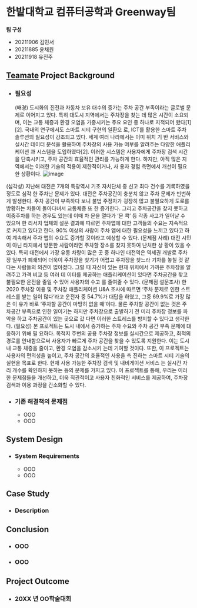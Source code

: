 # 한밭대학교 컴퓨터공학과 Greenway팀

**팀 구성**
- 20211906 김민서 
- 20211885 윤채원
- 20211918 유진주

## <u>Teamate</u> Project Background
- ### 필요성
  (배경) 도시화의 진전과 자동차 보유 대수의 증가는 주차 공간 부족이라는 글로벌 문제로 이어지고 
있다. 특히 대도시 지역에서는 주차장을 찾는 데 많은 시간이 소요되며, 이는 교통 체증과 환경 오염을 
가중시키는 주요 요인 중 하나로 지적되어 왔다[1][2]. 국내외 연구에서도 스마트 시티 구현의 일환으
로, ICT를 활용한 스마트 주차 솔루션의 필요성이 강조되고 있다. 세계 여러 나라에서는 이미 위치 기
반 서비스와 실시간 데이터 분석을 활용하여 주차장의 사용 가능 여부를 알려주는 다양한 애플리케이션
과 시스템을 도입하였다[2]. 이러한 시스템은 사용자에게 주차장 검색 시간을 단축시키고, 주차 공간의 
효율적인 관리를 가능하게 한다. 하지만, 아직 많은 지역에서는 이러한 기술의 적용이 제한적이거나, 사
용자 경험 측면에서 개선이 필요한 상황이다.
![image](https://github.com/HBNU-SWUNIV/come-capstone24-greenway/assets/83746434/ed6adc4f-a020-42a0-8208-8307f8312203)

 (심각성) 지난해 대전은 7개의 특광역시 기초 자치단체 중 신고 최다 건수를 기록하였을 정도로 심각
한 주차난 문제가 있다. 대전은 주차공간이 충분치 않고 주차 문제가 빈번하게 발생한다. 주차 공간이 
부족하다 보니 불법 주정차가 굉장히 많고 불필요하게 도로를 방황하는 차들이 돌아다녀서 교통체증 또
한 증가한다. 그리고 주차공간을 찾지 못하고 이중주차를 하는 경우도 있는데 이때 차 문을 열다가 ‘문
콕’ 등 각종 사고가 일어날 수 있으며 한 리서치 업체의 설문 결과에 따르면 주차앱에 대한 고객들의 
수요는 지속적으로 커지고 있다고 한다. 90% 이상의 사람이 주차 앱에 대한 필요성을 느끼고 있다고 
하여 계속해서 주차 앱의 수요도 증가할 것이라고 예상할 수 있다.
 (문제점 사례) 대전 시민이 아닌 타지에서 방문한 사람이라면 주차할 장소를 찾지 못하여 난처한 상
황이 있을 수 있다. 특히 대전에서 가장 유동 차량이 많은 곳 중 하나인 대전역은 역세권 개발로 주차
장 일부가 폐쇄되어 더욱이 주차장을 찾기가 어렵고 주차장을 찾느라 기차를 놓칠 것 같다는 사람들의 
의견이 많아졌다. 그럴 때 자신이 있는 현재 위치에서 가까운 주차장을 알려주고 가격 비교 등 여러 데
이터를 제공하는 애플리케이션이 있다면 주차공간을 찾고 불필요한 운전을 줄일 수 있어 사용자의 수고
를 줄여줄 수 있다.
 (문제점 설문조사) 한 2020 주차장 이용 및 주차장 애플리케이션 U&A 조사에 따르면 ‘주차 문제로 
인한 스트레스를 받는 일이 많다’라고 운전자 중 54.7%가 대답을 하였고, 그중 69.9%로 가장 많은 이
유가 바로 ‘주차할 공간이 마땅히 없을 때’이다. 물론 주차할 공간이 없는 것은 주차공간 부족으로 인한 
일이기는 하지만 주차장으로 출발하기 전 미리 주차장 정보를 파악을 하고 주차공간이 있는 곳으로 갔
다면 이러한 스트레스를 방지할 수 있다고 생각한다.
 (필요성) 본 프로젝트는 도시 내에서 증가하는 주차 수요와 주차 공간 부족 문제에 대응하기 위해 필
요하다. 목적지 주변의 공용 주차장 정보를 실시간으로 제공하고, 최적의 경로를 안내함으로써 사용자가 
빠르게 주차 공간을 찾을 수 있도록 지원한다. 이는 도시 내 교통 체증을 줄이고, 환경 오염을 감소시키
는데 기여할 것이다. 또한, 이 프로젝트는 사용자의 편의성을 높이고, 주차 공간의 효율적인 사용을 촉
진하는 스마트 시티 기술의 실현을 목표로 한다. 현재 사용 가능한 주차장 검색 및 내비게이션 서비스
는 실시간 자리 개수를 확인하지 못하는 등의 문제를 가지고 있다. 이 프로젝트를 통해, 우리는 이러한 
문제점들을 개선하고, 더욱 직관적이고 사용자 친화적인 서비스를 제공하여, 주차장 검색과 이용 과정을 
간소화할 수 있다.

- ### 기존 해결책의 문제점
  - OOO
  - OOO
  
## System Design
  - ### System Requirements
    - OOO
    - OOO
    
## Case Study
  - ### Description
  
  
## Conclusion
  - ### OOO
  - ### OOO
  
## Project Outcome
- ### 20XX 년 OO학술대회 
